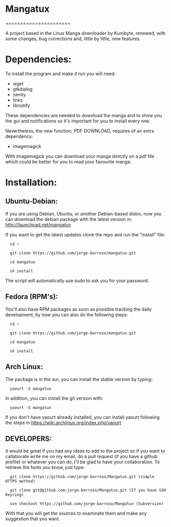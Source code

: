 # Mangatux
======================

A project based in the Linux Manga downloader by Kurobyte, renewed, with some changes, bug corrections and, little by little, new features.

# Dependencies:

To install the program and make it run you will need:
  * wget
  * gtkdialog
  * zenity
  * links
  * libnotify

These dependencies are needed to download the manga and to show you the gui and notifications so it's important for you to install every one.

Nevertheless, the new function, PDF DOWNLOAD, requires of an extra dependency:
 * imagemagick

With imagemagick you can download your manga directly on a pdf file which could be better for you to read your favourite manga.

# Installation:

## Ubuntu-Debian:
If you are using Debian, Ubuntu, or another Debian-based distro, now you can download the debian package with the latest version in: http://launchpad.net/mangatux

If you want to get the latest updates clone the repo and run the "install" file:
      
      cd ~
      
      git clone https://github.com/jorge-barroso/mangatux.git
      
      cd mangatux
      
      sh install

The script will automatically use sudo to ask you for your password.
      
## Fedora (RPM's):
You'll also have RPM packages as soon as possible tracking the daily development, by now you can also do the following steps:
      
      cd ~
      
      git clone https://github.com/jorge-barroso/mangatux.git
      
      cd mangatux
      
      sh install

## Arch Linux:
The package is in the aur, you can install the stable version by typing:
      
      yaourt -S mangatux

In addition, you can install the git version with:

      yaourt -S mangatux

If you don't have yaourt already installed, you can install yaourt following the steps in https://wiki.archlinux.org/index.php/yaourt

## DEVELOPERS:
It would be great if you had any ideas to add to the project so if you want to callaborate write me on my email, do a pull request (if you have a github profile) or whatever you can do, I'll be glad to have your collaboration. To retrieve the fonts you know, just type:

      git clone https://github.com/jorge-barroso/Mangatux.git (simple HTTPS method)
        
      git clone git@github.com:jorge-barroso/Mangatux.git (If you have SSH Keyring)
        
      svn checkout https://github.com/jorge-barroso/Mangatux (Subversion)

With that you will get the sources to examinate them and make any suggestion that you want.
